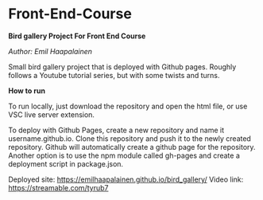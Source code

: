 # Front-End-Course
**Bird gallery Project For Front End Course**

*Author: Emil Haapalainen*

Small bird gallery project that is deployed with Github pages. Roughly follows a Youtube tutorial series, but with some twists and turns.

**How to run**

To run locally, just download the repository and open the html file, or use VSC live server extension.

To deploy with Github Pages, create a new repository and name it username.github.io. Clone this repository and push it to the newly created repository. Github will automatically create a github page for the repository. Another option is to use the npm module called gh-pages and create a deployment script in package.json. 

Deployed site: https://emilhaapalainen.github.io/bird_gallery/
Video link: https://streamable.com/tyrub7
